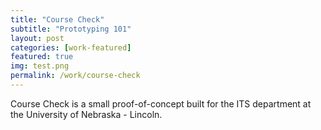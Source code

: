 ```yaml
---
title: "Course Check"
subtitle: "Prototyping 101"
layout: post
categories: [work-featured]
featured: true
img: test.png
permalink: /work/course-check
---
```


Course Check is a small proof-of-concept built for the ITS department at the University of Nebraska - Lincoln.